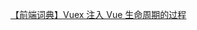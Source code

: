 [](https://mp.weixin.qq.com/s?__biz=MzUyNDYxNDAyMg==&mid=2247483778&idx=1&sn=2db1e31eb3def0af24200cfeda450c63&chksm=fa2be16bcd5c687d525dd4a56d54af3733e1cfa04a86908cdaddff5dd229c7bc7b97b8431aa1&scene=126&&sessionid=1664420303#rd)

[](https://mp.weixin.qq.com/s?__biz=MzUyNDYxNDAyMg==&mid=2247483782&idx=1&sn=eb88fddd75dd2f869d247300d6d07aae&chksm=fa2be16fcd5c68799171cf15183949bd0f681491aea2497b7dcb94ba8ed83eec8104a4cb8d90&scene=126&&sessionid=1664420303#rd)

[](https://mp.weixin.qq.com/s?__biz=MzUyNDYxNDAyMg==&mid=2247483789&idx=1&sn=15e0c5df601c558b936af91b7eb1a558&chksm=fa2be164cd5c687294adf665dd65ef633bf00cdefc5f1f3ab1b086b6a4aa6092bf3790ee7994&scene=126&&sessionid=1664420303#rd)

[【前端词典】Vuex 注入 Vue 生命周期的过程](https://mp.weixin.qq.com/s?__biz=MzUyNDYxNDAyMg==&mid=2247484285&idx=1&sn=d0340542d3ab729cecfa9eda9cebb266&chksm=fa2be394cd5c6a82c9d940d6b0d2772991a0dcd4a49b12796511e8fd92da403d7e16d1ebe3a4&scene=126&&sessionid=1664420297#rd)

